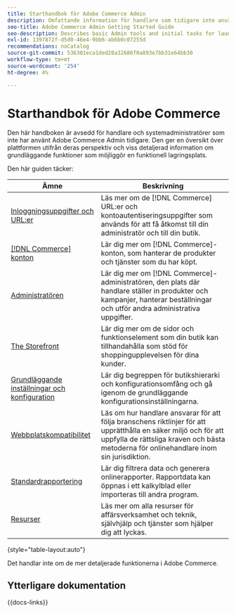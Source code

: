 ```yaml
---
title: Starthandbok för Adobe Commerce Admin
description: Omfattande information för handlare som tidigare inte använt Adobe Commerce Admin.
seo-title: Adobe Commerce Admin Getting Started Guide
seo-description: Describes basic Admin tools and initial tasks for launching an Adobe Commerce or Magento Open Source store.
exl-id: 1397872f-d5d0-46e4-9bb6-ab6b0c07255d
recommendations: noCatalog
source-git-commit: 536301eca1ded28a32686f0a893e7bb31e64bb30
workflow-type: tm+mt
source-wordcount: '254'
ht-degree: 4%

---
```


# Starthandbok för Adobe Commerce

Den här handboken är avsedd för handlare och systemadministratörer som inte har använt Adobe Commerce Admin tidigare. Den ger en översikt över plattformen utifrån deras perspektiv och viss detaljerad information om grundläggande funktioner som möjliggör en funktionell lagringsplats.

Den här guiden täcker:

| Ämne | Beskrivning |
| ------- | ----------- |
| [Inloggningsuppgifter och URL:er](login-urls.md) | Läs mer om de [!DNL Commerce] URL:er och kontoautentiseringsuppgifter som används för att få åtkomst till din administratör och till din butik. |
| [[!DNL Commerce] konton](commerce-account-create.md) | Lär dig mer om [!DNL Commerce]-konton, som hanterar de produkter och tjänster som du har köpt. |
| [Administratören](admin.md) | Lär dig mer om [!DNL Commerce]-administratören, den plats där handlare ställer in produkter och kampanjer, hanterar beställningar och utför andra administrativa uppgifter. |
| [The Storefront](storefront.md) | Lär dig mer om de sidor och funktionselement som din butik kan tillhandahålla som stöd för shoppingupplevelsen för dina kunder. |
| [Grundläggande inställningar och konfiguration](websites-stores-views.md) | Lär dig begreppen för butikshierarki och konfigurationsomfång och gå igenom de grundläggande konfigurationsinställningarna. |
| [Webbplatskompatibilitet](privacy-policy.md) | Läs om hur handlare ansvarar för att följa branschens riktlinjer för att upprätthålla en säker miljö och för att uppfylla de rättsliga kraven och bästa metoderna för onlinehandlare inom sin jurisdiktion. |
| [Standardrapportering](reports-menu.md) | Lär dig filtrera data och generera onlinerapporter. Rapportdata kan öppnas i ett kalkylblad eller importeras till andra program. |
| [Resurser](resources.md) | Läs mer om alla resurser för affärsverksamhet och teknik, självhjälp och tjänster som hjälper dig att lyckas. |

{style="table-layout:auto"}

Det handlar inte om de mer detaljerade funktionerna i Adobe Commerce.

## Ytterligare dokumentation

{{docs-links}}
